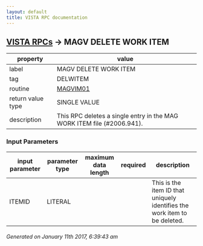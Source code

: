 ```yaml
---
layout: default
title: VISTA RPC documentation
---
```




## [VISTA RPCs](TableOfContent.md) &#8594; MAGV DELETE WORK ITEM 

 property | value 
--- | --- 
 label | MAGV DELETE WORK ITEM
 tag | DELWITEM
 routine | [MAGVIM01](http://code.osehra.org/dox/Routine_MAGVIM01_source.html)
 return value type | SINGLE VALUE
 description | This RPC deletes a single entry in the MAG WORK ITEM file (#2006.941).

### Input Parameters

| input parameter | parameter type | maximum data length | required | description | 
| --- | --- | --- | --- | --- | 
| ITEMID | LITERAL |  |  | This is the item ID that uniquely identifies the work item to be deleted. | 




 ###### Generated on January 11th 2017, 6:39:43 am
